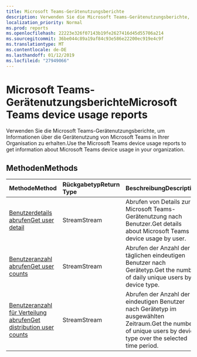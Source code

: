 ```yaml
---
title: Microsoft Teams-Gerätenutzungsberichte
description: Verwenden Sie die Microsoft Teams-Gerätenutzungsberichte, um Informationen über die Gerätenutzung von Microsoft Teams in Ihrer Organisation zu erhalten.
localization_priority: Normal
ms.prod: reports
ms.openlocfilehash: 22223e326f07143b19fe2627416d45d55706a214
ms.sourcegitcommit: 36be044c89a19af84c93e586e22200ec919e4c9f
ms.translationtype: MT
ms.contentlocale: de-DE
ms.lasthandoff: 01/12/2019
ms.locfileid: "27949066"
---
```

# <a name="microsoft-teams-device-usage-reports"></a><span data-ttu-id="526f8-103">Microsoft Teams-Gerätenutzungsberichte</span><span class="sxs-lookup"><span data-stu-id="526f8-103">Microsoft Teams device usage reports</span></span>

<span data-ttu-id="526f8-104">Verwenden Sie die Microsoft Teams-Gerätenutzungsberichte, um Informationen über die Gerätenutzung von Microsoft Teams in Ihrer Organisation zu erhalten.</span><span class="sxs-lookup"><span data-stu-id="526f8-104">Use the Microsoft Teams device usage reports to get information about Microsoft Teams device usage in your organization.</span></span>

## <a name="methods"></a><span data-ttu-id="526f8-105">Methoden</span><span class="sxs-lookup"><span data-stu-id="526f8-105">Methods</span></span>

| <span data-ttu-id="526f8-106">Methode</span><span class="sxs-lookup"><span data-stu-id="526f8-106">Method</span></span>                                   | <span data-ttu-id="526f8-107">Rückgabetyp</span><span class="sxs-lookup"><span data-stu-id="526f8-107">Return Type</span></span> | <span data-ttu-id="526f8-108">Beschreibung</span><span class="sxs-lookup"><span data-stu-id="526f8-108">Description</span></span>                              |
| :--------------------------------------- | :---------- | :--------------------------------------- |
| [<span data-ttu-id="526f8-109">Benutzerdetails abrufen</span><span class="sxs-lookup"><span data-stu-id="526f8-109">Get user detail</span></span>](../api/reportroot-getteamsdeviceusageuserdetail.md) | <span data-ttu-id="526f8-110">Stream</span><span class="sxs-lookup"><span data-stu-id="526f8-110">Stream</span></span>      | <span data-ttu-id="526f8-111">Abrufen von Details zur Microsoft Teams-Gerätenutzung nach Benutzer.</span><span class="sxs-lookup"><span data-stu-id="526f8-111">Get details about Microsoft Teams device usage by user.</span></span> |
| [<span data-ttu-id="526f8-112">Benutzeranzahl abrufen</span><span class="sxs-lookup"><span data-stu-id="526f8-112">Get user counts</span></span>](../api/reportroot-getteamsdeviceusageusercounts.md) | <span data-ttu-id="526f8-113">Stream</span><span class="sxs-lookup"><span data-stu-id="526f8-113">Stream</span></span>      | <span data-ttu-id="526f8-114">Abrufen der Anzahl der täglichen eindeutigen Benutzer nach Gerätetyp.</span><span class="sxs-lookup"><span data-stu-id="526f8-114">Get the number of daily unique users by device type.</span></span> |
| [<span data-ttu-id="526f8-115">Benutzeranzahl für Verteilung abrufen</span><span class="sxs-lookup"><span data-stu-id="526f8-115">Get distribution user counts</span></span>](../api/reportroot-getteamsdeviceusagedistributionusercounts.md) | <span data-ttu-id="526f8-116">Stream</span><span class="sxs-lookup"><span data-stu-id="526f8-116">Stream</span></span>      | <span data-ttu-id="526f8-117">Abrufen der Anzahl der eindeutigen Benutzer nach Gerätetyp im ausgewählten Zeitraum.</span><span class="sxs-lookup"><span data-stu-id="526f8-117">Get the number of unique users by device type over the selected time period.</span></span> |

